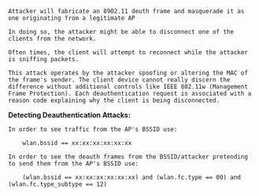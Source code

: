 
	Attacker will fabricate an 8902.11 deuth frame and masquerade it as one originating from a legitimate AP

	In doing so, the attacker might be able to disconnect one of the clients from the network.

	Often times, the client will attempt to reconnect while the attacker is sniffing packets. 

	This attack operates by the attacker spoofing or altering the MAC of the frame's sender. The client device cannot really discern the difference without additional controls like IEEE 802.11w (Management Frame Protection). Each deauthentication request is associated with a reason code explaining why the client is being disconnected.

**Detecting Deauthentication Attacks:** 

	In order to see traffic from the AP's BSSID use: 
		
		wlan.bssid == xx:xx:xx:xx:xx:xx

	In order to see the deauth frames from the BSSID/attacker pretending to send them from the AP's BSSID use: 
		
		(wlan.bssid == xx:xx:xx:xx:xx:xx) and (wlan.fc.type == 00) and (wlan.fc.type_subtype == 12)

	

